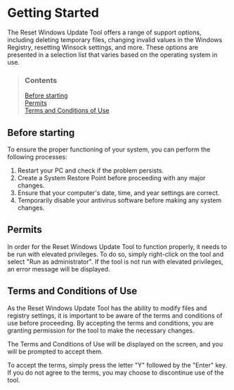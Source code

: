 # Getting Started

The Reset Windows Update Tool offers a range of support options, including deleting temporary files, changing invalid values in the Windows Registry, resetting Winsock settings, and more. These options are presented in a selection list that varies based on the operating system in use.

> ### Contents
>
> [Before starting](#before-starting) <br />
> [Permits](#permits) <br />
> [Terms and Conditions of Use](#terms-and-conditions-of-use)

## Before starting

To ensure the proper functioning of your system, you can perform the following processes:

1. Restart your PC and check if the problem persists.
2. Create a System Restore Point before proceeding with any major changes.
3. Ensure that your computer's date, time, and year settings are correct.
4. Temporarily disable your antivirus software before making any system changes.

## Permits

In order for the Reset Windows Update Tool to function properly, it needs to be run with elevated privileges. To do so, simply right-click on the tool and select "Run as administrator". If the tool is not run with elevated privileges, an error message will be displayed.

## Terms and Conditions of Use

As the Reset Windows Update Tool has the ability to modify files and registry settings, it is important to be aware of the terms and conditions of use before proceeding. By accepting the terms and conditions, you are granting permission for the tool to make the necessary changes.

The Terms and Conditions of Use will be displayed on the screen, and you will be prompted to accept them.

To accept the terms, simply press the letter "Y" followed by the "Enter" key. If you do not agree to the terms, you may choose to discontinue use of the tool.
